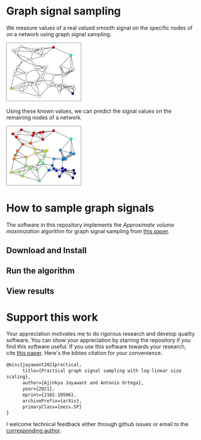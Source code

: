 # Graph signal sampling

We measure values of a real valued smooth signal on the specific nodes of on a network using graph signal sampling.

<img src="figures/samples.png" alt="" width="200">

Using these known values, we can predict the signal values on the remaining nodes of a network.

<img src="figures/signal.png" alt="" width="200">

# How to sample graph signals

The software in this repository implements the *Approximate volume maximization* algorithm for graph signal sampling from [this paper](https://arxiv.org/abs/2102.10506).

## Download and Install


## Run the algorithm


## View results


# Support this work

Your appreciation motivates me to do rigorous research and develop quality software. You can show your appreciation by starring the repository if you find this software useful. If you use this software towards your research, cite [this paper](https://arxiv.org/abs/2102.10506). Here's the bibtex citation for your convenience.

```
@misc{jayawant2021practical,
      title={Practical graph signal sampling with log-linear size scaling},
      author={Ajinkya Jayawant and Antonio Ortega},
      year={2021},
      eprint={2102.10506},
      archivePrefix={arXiv},
      primaryClass={eess.SP}
}
```

I welcome technical feedback either through github issues or email to the [corresponding author](https://arxiv.org/pdf/2102.10506.pdf).